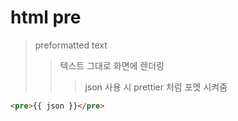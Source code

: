 # html pre

> preformatted text
>
> > 텍스트 그대로 화면에 렌더링
> >
> > > json 사용 시 prettier 처럼 포멧 시켜줌

```html
<pre>{{ json }}</pre>
```
